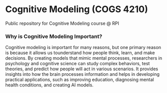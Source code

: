 # Cognitive Modeling (COGS 4210)
Public repository for Cognitive Modeling course @ RPI

### Why is Cognitive Modeling Important?
Cognitive modeling is important for many reasons, but one primary reason is because it allows us tounderstand how people think, learn, and make decisions. By creating models that mimic mental processes, researchers in psychology and cognitive science can study complex behaviors, test theories, and predict how people will act in various scenarios. It provides insights into how the brain processes information and helps in developing practical applications, such as improving education, diagnosing mental health conditions, and creating AI models.






